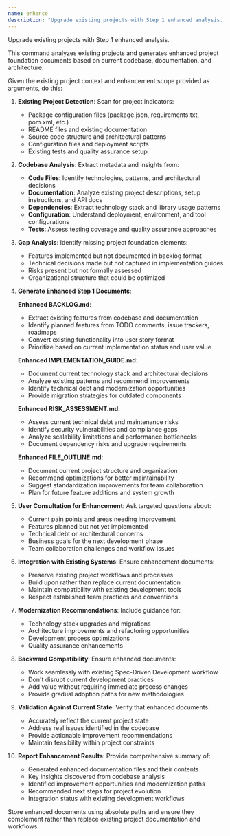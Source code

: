 ```yaml
---
name: enhance
description: "Upgrade existing projects with Step 1 enhanced analysis. Analyzes existing codebase and documentation to generate comprehensive project foundation documents."
---
```


Upgrade existing projects with Step 1 enhanced analysis.

This command analyzes existing projects and generates enhanced project foundation documents based on current codebase, documentation, and architecture.

Given the existing project context and enhancement scope provided as arguments, do this:

1. **Existing Project Detection**: Scan for project indicators:
   - Package configuration files (package.json, requirements.txt, pom.xml, etc.)
   - README files and existing documentation
   - Source code structure and architectural patterns
   - Configuration files and deployment scripts
   - Existing tests and quality assurance setup

2. **Codebase Analysis**: Extract metadata and insights from:
   - **Code Files**: Identify technologies, patterns, and architectural decisions
   - **Documentation**: Analyze existing project descriptions, setup instructions, and API docs
   - **Dependencies**: Extract technology stack and library usage patterns
   - **Configuration**: Understand deployment, environment, and tool configurations
   - **Tests**: Assess testing coverage and quality assurance approaches

3. **Gap Analysis**: Identify missing project foundation elements:
   - Features implemented but not documented in backlog format
   - Technical decisions made but not captured in implementation guides
   - Risks present but not formally assessed
   - Organizational structure that could be optimized

4. **Generate Enhanced Step 1 Documents**:

   **Enhanced BACKLOG.md**:
   - Extract existing features from codebase and documentation
   - Identify planned features from TODO comments, issue trackers, roadmaps
   - Convert existing functionality into user story format
   - Prioritize based on current implementation status and user value

   **Enhanced IMPLEMENTATION_GUIDE.md**:
   - Document current technology stack and architectural decisions
   - Analyze existing patterns and recommend improvements
   - Identify technical debt and modernization opportunities
   - Provide migration strategies for outdated components

   **Enhanced RISK_ASSESSMENT.md**:
   - Assess current technical debt and maintenance risks
   - Identify security vulnerabilities and compliance gaps
   - Analyze scalability limitations and performance bottlenecks
   - Document dependency risks and upgrade requirements

   **Enhanced FILE_OUTLINE.md**:
   - Document current project structure and organization
   - Recommend optimizations for better maintainability
   - Suggest standardization improvements for team collaboration
   - Plan for future feature additions and system growth

5. **User Consultation for Enhancement**: Ask targeted questions about:
   - Current pain points and areas needing improvement
   - Features planned but not yet implemented
   - Technical debt or architectural concerns
   - Business goals for the next development phase
   - Team collaboration challenges and workflow issues

6. **Integration with Existing Systems**: Ensure enhancement documents:
   - Preserve existing project workflows and processes
   - Build upon rather than replace current documentation
   - Maintain compatibility with existing development tools
   - Respect established team practices and conventions

7. **Modernization Recommendations**: Include guidance for:
   - Technology stack upgrades and migrations
   - Architecture improvements and refactoring opportunities
   - Development process optimizations
   - Quality assurance enhancements

8. **Backward Compatibility**: Ensure enhanced documents:
   - Work seamlessly with existing Spec-Driven Development workflow
   - Don't disrupt current development practices
   - Add value without requiring immediate process changes
   - Provide gradual adoption paths for new methodologies

9. **Validation Against Current State**: Verify that enhanced documents:
   - Accurately reflect the current project state
   - Address real issues identified in the codebase
   - Provide actionable improvement recommendations
   - Maintain feasibility within project constraints

10. **Report Enhancement Results**: Provide comprehensive summary of:
    - Generated enhanced documentation files and their contents
    - Key insights discovered from codebase analysis
    - Identified improvement opportunities and modernization paths
    - Recommended next steps for project evolution
    - Integration status with existing development workflows

Store enhanced documents using absolute paths and ensure they complement rather than replace existing project documentation and workflows.
